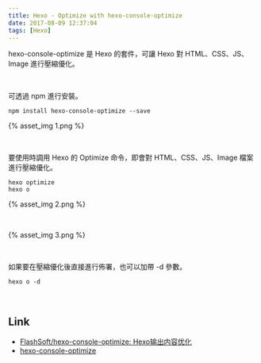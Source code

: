```yaml
---
title: Hexo - Optimize with hexo-console-optimize
date: 2017-08-09 12:37:04
tags: [Hexo]
---
```


hexo-console-optimize 是 Hexo 的套件，可讓 Hexo 對 HTML、CSS、JS、Image 進行壓縮優化。  

<!-- More -->

<br/>


可透過 npm 進行安裝。  

    npm install hexo-console-optimize --save

{% asset_img 1.png %}

<br/>


要使用時調用 Hexo 的 Optimize 命令，即會對 HTML、CSS、JS、Image 檔案進行壓縮優化。  

    hexo optimize
    hexo o

{% asset_img 2.png %}

<br/>


{% asset_img 3.png %}

<br/>


如果要在壓縮優化後直接進行佈署，也可以加帶 -d 參數。  

    hexo o -d

<br/>


Link
----
* [FlashSoft/hexo-console-optimize: Hexo输出内容优化](https://github.com/FlashSoft/hexo-console-optimize)
* [hexo-console-optimize](https://www.npmjs.com/package/hexo-console-optimize)
